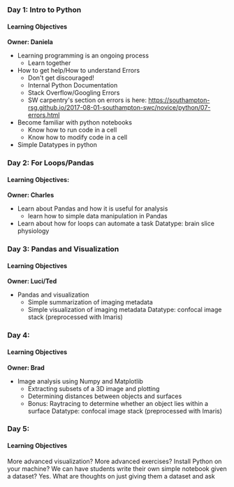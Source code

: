 ### Day 1: Intro to Python
#### Learning Objectives
**Owner: Daniela**
  +   Learning programming is an ongoing process
      +   Learn together
  +   How to get help/How to understand Errors
      +   Don't get discouraged!
      +   Internal Python Documentation
      +   Stack Overflow/Googling Errors
      +   SW carpentry's section on errors is here: https://southampton-rsg.github.io/2017-08-01-southampton-swc/novice/python/07-errors.html
  +   Become familiar with python notebooks
      +   Know how to run code in a cell
      +   Know how to modify code in a cell
  +   Simple Datatypes in python

### Day 2: For Loops/Pandas
#### Learning Objectives:
**Owner: Charles**
  +   Learn about Pandas and how it is useful for analysis
      +  learn how to simple data manipulation in Pandas
  +   Learn about how for loops can automate a task
Datatype: brain slice physiology

### Day 3: Pandas and Visualization
#### Learning Objectives
**Owner: Luci/Ted**
  +   Pandas and visualization
      +   Simple summarization of imaging metadata
      +   Simple visualization of imaging metadata
Datatype: confocal image stack (preprocessed with Imaris)

### Day 4:
#### Learning Objectives
**Owner: Brad**
  +   Image analysis using Numpy and Matplotlib
	  + Extracting subsets of a 3D image and plotting
      + Determining distances between objects and surfaces
      + Bonus: Raytracing to determine whether an object lies within a surface
Datatype: confocal image stack (preprocessed with Imaris)

### Day 5:
#### Learning Objectives
More advanced visualization? 
More advanced exercises? 
Install Python on your machine?
We can have students write their own simple notebook given a dataset? 
Yes. What are thoughts on just giving them a dataset and ask
